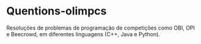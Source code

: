 # Quentions-olimpcs
Resoluções de problemas de programação de competições como OBI, OPI e Beecrowd, em diferentes linguagens (C++, Java e Python).
